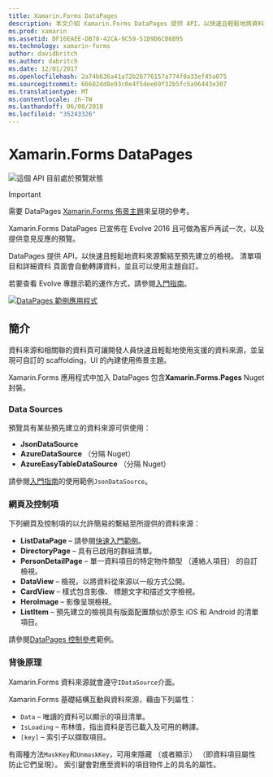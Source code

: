 ```yaml
---
title: Xamarin.Forms DataPages
description: 本文介紹 Xamarin.Forms DataPages 提供 API，以快速且輕鬆地將資料來源繫結至預先建立的檢視。
ms.prod: xamarin
ms.assetid: DF16EAEE-DB78-42CA-9C59-51D9D6CB6B95
ms.technology: xamarin-forms
author: davidbritch
ms.author: dabritch
ms.date: 12/01/2017
ms.openlocfilehash: 2a74b636a41a72b26776157a774f0a33ef45a075
ms.sourcegitcommit: 66682dd8e93c0e4f5dee69f32b5fc5a96443e307
ms.translationtype: MT
ms.contentlocale: zh-TW
ms.lasthandoff: 06/08/2018
ms.locfileid: "35243326"
---
```

# <a name="xamarinforms-datapages"></a>Xamarin.Forms DataPages

![](~/media/shared/preview.png "這個 API 目前處於預覽狀態")

> [!IMPORTANT]
> 需要 DataPages [Xamarin.Forms 佈景主題](~/xamarin-forms/user-interface/themes/index.md)來呈現的參考。

Xamarin.Forms DataPages 已宣佈在 Evolve 2016 且可做為客戶再試一次，以及提供意見反應的預覽。

DataPages 提供 API，以快速且輕鬆地資料來源繫結至預先建立的檢視。 清單項目和詳細資料 頁面會自動轉譯資料，並且可以使用主題自訂。

若要查看 Evolve 專題示範的運作方式，請參閱[入門指南](get-started.md)。

[![](images/demo-sml.png "DataPages 範例應用程式")](images/demo.png#lightbox "DataPages 範例應用程式")

## <a name="introduction"></a>簡介

資料來源和相關聯的資料頁可讓開發人員快速且輕鬆地使用支援的資料來源，並呈現可自訂的 scaffolding，UI 的內建使用佈景主題。

Xamarin.Forms 應用程式中加入 DataPages 包含**Xamarin.Forms.Pages** Nuget 封裝。

### <a name="data-sources"></a>Data Sources

預覽具有某些預先建立的資料來源可供使用：

* **JsonDataSource**
* **AzureDataSource** （分隔 Nuget）
* **AzureEasyTableDataSource** （分隔 Nuget）

請參閱[入門指南](get-started.md)的使用範例`JsonDataSource`。


### <a name="pages--controls"></a>網頁及控制項

下列網頁及控制項的以允許簡易的繫結至所提供的資料來源：

* **ListDataPage** – 請參閱[快速入門範例](get-started.md)。
* **DirectoryPage** – 具有已啟用的群組清單。
* **PersonDetailPage** – 單一資料項目的特定物件類型 （連絡人項目） 的自訂檢視。
* **DataView** – 檢視，以將資料從來源以一般方式公開。
* **CardView** – 樣式包含影像、 標題文字和描述文字檢視。
* **HeroImage** – 影像呈現檢視。
* **ListItem** – 預先建立的檢視具有版面配置類似於原生 iOS 和 Android 的清單項目。

請參閱[DataPages 控制參考](controls.md)範例。



### <a name="under-the-hood"></a>背後原理

Xamarin.Forms 資料來源就會遵守`IDataSource`介面。

Xamarin.Forms 基礎結構互動與資料來源，藉由下列屬性：

* `Data` – 唯讀的資料可以顯示的項目清單。
* `IsLoading` – 布林值，指出資料是否已載入及可用的轉譯。
* `[key]` – 索引子以擷取項目。

有兩種方法`MaskKey`和`UnmaskKey`，可用來隱藏 （或者顯示） （即資料項目屬性 防止它們呈現）。
索引鍵會對應至資料的項目物件上的具名的屬性。
